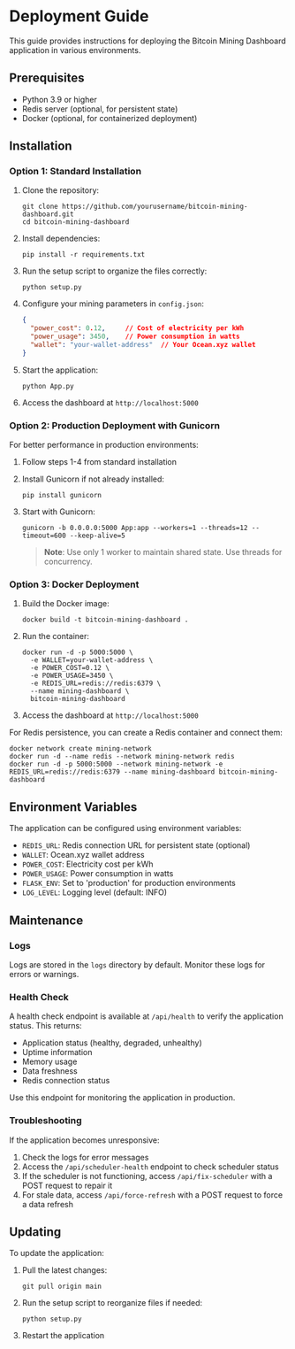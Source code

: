 # Deployment Guide

This guide provides instructions for deploying the Bitcoin Mining Dashboard application in various environments.

## Prerequisites

- Python 3.9 or higher
- Redis server (optional, for persistent state)
- Docker (optional, for containerized deployment)

## Installation

### Option 1: Standard Installation

1. Clone the repository:
   ```
   git clone https://github.com/yourusername/bitcoin-mining-dashboard.git
   cd bitcoin-mining-dashboard
   ```

2. Install dependencies:
   ```
   pip install -r requirements.txt
   ```

3. Run the setup script to organize the files correctly:
   ```
   python setup.py
   ```

4. Configure your mining parameters in `config.json`:
   ```json
   {
     "power_cost": 0.12,     // Cost of electricity per kWh
     "power_usage": 3450,    // Power consumption in watts
     "wallet": "your-wallet-address"  // Your Ocean.xyz wallet
   }
   ```

5. Start the application:
   ```
   python App.py
   ```

6. Access the dashboard at `http://localhost:5000`

### Option 2: Production Deployment with Gunicorn

For better performance in production environments:

1. Follow steps 1-4 from standard installation

2. Install Gunicorn if not already installed:
   ```
   pip install gunicorn
   ```

3. Start with Gunicorn:
   ```
   gunicorn -b 0.0.0.0:5000 App:app --workers=1 --threads=12 --timeout=600 --keep-alive=5
   ```

   > **Note**: Use only 1 worker to maintain shared state. Use threads for concurrency.

### Option 3: Docker Deployment

1. Build the Docker image:
   ```
   docker build -t bitcoin-mining-dashboard .
   ```

2. Run the container:
   ```
   docker run -d -p 5000:5000 \
     -e WALLET=your-wallet-address \
     -e POWER_COST=0.12 \
     -e POWER_USAGE=3450 \
     -e REDIS_URL=redis://redis:6379 \
     --name mining-dashboard \
     bitcoin-mining-dashboard
   ```

3. Access the dashboard at `http://localhost:5000`

For Redis persistence, you can create a Redis container and connect them:

```
docker network create mining-network
docker run -d --name redis --network mining-network redis
docker run -d -p 5000:5000 --network mining-network -e REDIS_URL=redis://redis:6379 --name mining-dashboard bitcoin-mining-dashboard
```

## Environment Variables

The application can be configured using environment variables:

- `REDIS_URL`: Redis connection URL for persistent state (optional)
- `WALLET`: Ocean.xyz wallet address
- `POWER_COST`: Electricity cost per kWh
- `POWER_USAGE`: Power consumption in watts
- `FLASK_ENV`: Set to 'production' for production environments
- `LOG_LEVEL`: Logging level (default: INFO)

## Maintenance

### Logs

Logs are stored in the `logs` directory by default. Monitor these logs for errors or warnings.

### Health Check

A health check endpoint is available at `/api/health` to verify the application status. This returns:
- Application status (healthy, degraded, unhealthy)
- Uptime information
- Memory usage
- Data freshness
- Redis connection status

Use this endpoint for monitoring the application in production.

### Troubleshooting

If the application becomes unresponsive:

1. Check the logs for error messages
2. Access the `/api/scheduler-health` endpoint to check scheduler status
3. If the scheduler is not functioning, access `/api/fix-scheduler` with a POST request to repair it
4. For stale data, access `/api/force-refresh` with a POST request to force a data refresh

## Updating

To update the application:

1. Pull the latest changes:
   ```
   git pull origin main
   ```

2. Run the setup script to reorganize files if needed:
   ```
   python setup.py
   ```

3. Restart the application
